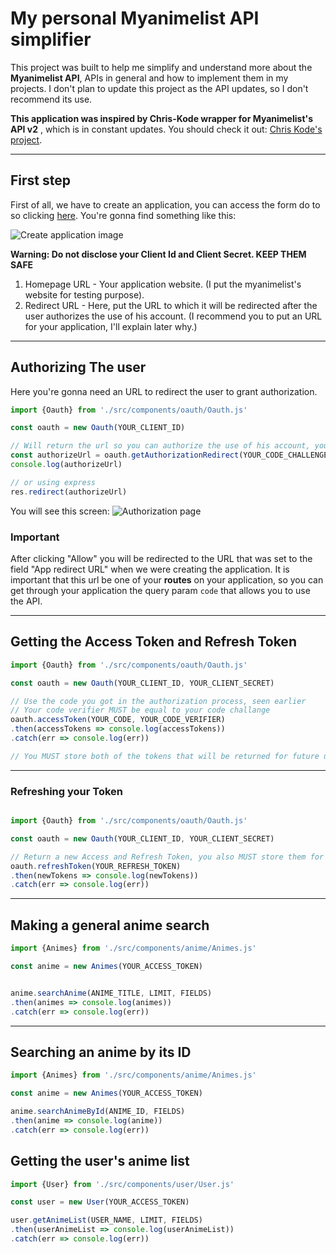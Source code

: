 # My personal Myanimelist API simplifier

This project was built to help me simplify and understand more about the **Myanimelist API**, APIs in general and how to implement them in my projects. I don't plan to update this project as the API updates, so I don't recommend its use.

**This application was inspired by Chris-Kode wrapper for Myanimelist's API v2** , which is in constant updates. You should check it out: [Chris Kode's project](https://github.com/Chris-Kode/myanimelist-api-v2#built-with).

***

## First step

First of all, we have to create an application, you can access the form do to so clicking [here](https://myanimelist.net/apiconfig/create). You're gonna find something like this: 

![Create application image](https://media.discordapp.net/attachments/611633543420051458/938852128330485830/myanimelist1.jpeg?width=1004&height=684)

**Warning: Do not disclose your Client Id and Client Secret. KEEP THEM SAFE**

1. Homepage URL - Your application website. (I put the myanimelist's website for testing purpose).
2. Redirect URL - Here, put the URL to which it will be redirected after the user authorizes the use of his account. (I recommend you to put an URL for your application, I'll explain later why.)

***

## Authorizing The user

Here you're gonna need an URL to redirect the user to grant authorization.

```javascript
import {Oauth} from './src/components/oauth/Oauth.js'

const oauth = new Oauth(YOUR_CLIENT_ID)

// Will return the url so you can authorize the use of his account, you can send him the URL, or redirect him
const authorizeUrl = oauth.getAuthorizationRedirect(YOUR_CODE_CHALLENGE)
console.log(authorizeUrl) 

// or using express
res.redirect(authorizeUrl)
```

You will see this screen: 
![Authorization page](https://cdn.discordapp.com/attachments/611633543420051458/938859569545895976/unknown.png)

### Important

After clicking "Allow" you will be redirected to the URL that was set to the field "App redirect URL" when we were creating the application. It is important that this url be one of your **routes** on your application, so you can get through your application the query param `code` that allows you to use the API.

***

## Getting the Access Token and Refresh Token

```javascript
import {Oauth} from './src/components/oauth/Oauth.js'

const oauth = new Oauth(YOUR_CLIENT_ID, YOUR_CLIENT_SECRET)

// Use the code you got in the authorization process, seen earlier
// Your code verifier MUST be equal to your code challange
oauth.accessToken(YOUR_CODE, YOUR_CODE_VERIFIER)
.then(accessTokens => console.log(accessTokens))
.catch(err => console.log(err))

// You MUST store both of the tokens that will be returned for future use

```

***

### Refreshing your Token

```javascript

import {Oauth} from './src/components/oauth/Oauth.js'

const oauth = new Oauth(YOUR_CLIENT_ID, YOUR_CLIENT_SECRET)

// Return a new Access and Refresh Token, you also MUST store them for future use
oauth.refreshToken(YOUR_REFRESH_TOKEN)
.then(newTokens => console.log(newTokens))
.catch(err => console.log(err))

```

***

## Making a general anime search

```javascript
import {Animes} from './src/components/anime/Animes.js'

const anime = new Animes(YOUR_ACCESS_TOKEN)


anime.searchAnime(ANIME_TITLE, LIMIT, FIELDS)
.then(animes => console.log(animes))
.catch(err => console.log(err))
```

***

## Searching an anime by its ID

```javascript
import {Animes} from './src/components/anime/Animes.js'

const anime = new Animes(YOUR_ACCESS_TOKEN)

anime.searchAnimeById(ANIME_ID, FIELDS)
.then(anime => console.log(anime))
.catch(err => console.log(err))

```

## Getting the user's anime list

```javascript
import {User} from './src/components/user/User.js'

const user = new User(YOUR_ACCESS_TOKEN)

user.getAnimeList(USER_NAME, LIMIT, FIELDS)
.then(userAnimeList => console.log(userAnimeList))
.catch(err => console.log(err))
```
